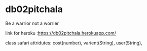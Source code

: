 # db02pitchala
Be a warrior not a worrier

link for heroku :https://db02pitchala.herokuapp.com/

class safari attridutes: cost(number), varient(String), user(String),